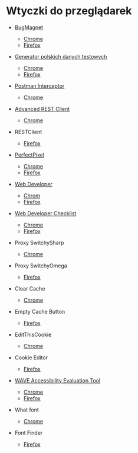 # Wtyczki do przeglądarek

* [BugMagnet](https://bugmagnet.org/)

  * [Chrome](https://chrome.google.com/webstore/detail/bug-magnet/efhedldbjahpgjcneebmbolkalbhckfi)
  * [Firefox](https://addons.mozilla.org/en-US/firefox/addon/bug-magnet/)

* [Generator polskich danych testowych](https://testerzy.pl/wiesci-ze-swiata-testerow/generator-danych-testowych-nowa-wersja)
  * [Chrome](https://chrome.google.com/webstore/detail/generator-danych-testowyc/emdnjmkfcjemifplhmbkjmelnckonggd)
  * [Firefox](https://addons.mozilla.org/pl/firefox/addon/generator-danych-testowych/) 
* [Postman Interceptor](https://www.getpostman.com/)
  * [Chrome](https://chrome.google.com/webstore/detail/postman-interceptor/aicmkgpgakddgnaphhhpliifpcfhicfo) 
* [Advanced REST Client](https://install.advancedrestclient.com/#/features)
  * [Chrome](https://chrome.google.com/webstore/detail/advanced-rest-client/hgmloofddffdnphfgcellkdfbfbjeloo) 
* RESTClient
  * [Firefox](https://addons.mozilla.org/en-GB/firefox/addon/restclient/?src=search) 
* [PerfectPixel](http://www.welldonecode.com/perfectpixel/)
  * [Chrome](https://chrome.google.com/webstore/detail/perfectpixel-by-welldonec/dkaagdgjmgdmbnecmcefdhjekcoceebi)
  * [Firefox](https://addons.mozilla.org/en-US/firefox/addon/perfectpixel/) 
* [Web Developer](https://chrispederick.com/work/web-developer/)

  * [Chrom](https://chrome.google.com/webstore/detail/web-developer/bfbameneiokkgbdmiekhjnmfkcnldhhm)
  * [Firefox](https://addons.mozilla.org/en-US/firefox/addon/web-developer/)

* [Web Developer Checklist](http://webdevchecklist.com/)
  * [Chrome](https://chrome.google.com/webstore/detail/web-developer-checklist/iahamcpedabephpcgkeikbclmaljebjp)
  * [Firefox](https://addons.mozilla.org/en-US/firefox/addon/webdeveloperchecklist/) 
* Proxy SwitchySharp
  * [Chrome](https://chrome.google.com/webstore/detail/proxy-switchysharp/dpplabbmogkhghncfbfdeeokoefdjegm?hl=en) 
* Proxy SwitchyOmega
  * [Firefox](https://addons.mozilla.org/en-US/firefox/addon/switchyomega/) 
* Clear Cache
  * [Chrome](https://chrome.google.com/webstore/detail/clear-cache/cppjkneekbjaeellbfkmgnhonkkjfpdn?hl=en) 
* Empty Cache Button
  * [Firefox](https://addons.mozilla.org/en-US/firefox/addon/empty-cache-button/) 
* EditThisCookie
  * [Chrome](https://chrome.google.com/webstore/detail/editthiscookie/fngmhnnpilhplaeedifhccceomclgfbg?hl=en) 
* Cookie Editor
  * [Firefox](https://addons.mozilla.org/en-US/firefox/addon/edit-cookie/) 
* [WAVE Accessibility Evaluation Tool](https://wave.webaim.org/)
  * [Chrome](https://chrome.google.com/webstore/detail/wave-evaluation-tool/jbbplnpkjmmeebjpijfedlgcdilocofh)
  * [Firefox](https://addons.mozilla.org/en-US/firefox/addon/wave-accessibility-tool/) 
* What font
  * [Chrome](https://chrome.google.com/webstore/detail/whatfont/jabopobgcpjmedljpbcaablpmlmfcogm) 
* Font Finder
  * [Firefox](https://addons.mozilla.org/en-US/firefox/addon/font-inspect/) 



